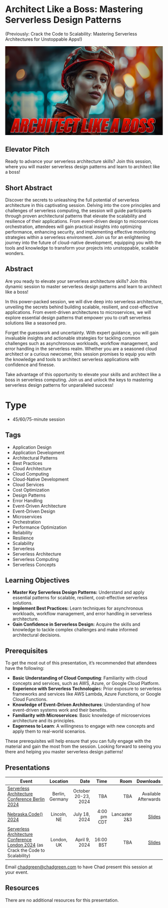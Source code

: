 # Architect Like a Boss: Mastering Serverless Design Patterns

(Previously: Crack the Code to Scalability: Mastering Serverless Architectures for Unstoppable Apps!)

![Architect Like a Boss: Mastering Serverless Design Patterns](thumbnail.jpg)

## Elevator Pitch
Ready to advance your serverless architecture skills? Join this session, where you will master serverless design patterns and learn to architect like a boss!

## Short Abstract
Discover the secrets to unleashing the full potential of serverless architecture in this captivating session. Delving into the core principles and challenges of serverless computing, the session will guide participants through proven architectural patterns that elevate the scalability and resilience of their applications. From event-driven design to microservices orchestration, attendees will gain practical insights into optimizing performance, enhancing security, and implementing effective monitoring strategies within a serverless environment. Join us for an enlightening journey into the future of cloud-native development, equipping you with the tools and knowledge to transform your projects into unstoppable, scalable wonders.

## Abstract
Are you ready to elevate your serverless architecture skills? Join this dynamic session to master serverless design patterns and learn to architect like a boss!

In this power-packed session, we will dive deep into serverless architecture, unveiling the secrets behind building scalable, resilient, and cost-effective applications. From event-driven architectures to microservices, we will explore essential design patterns that empower you to craft serverless solutions like a seasoned pro.

Forget the guesswork and uncertainty. With expert guidance, you will gain invaluable insights and actionable strategies for tackling common challenges such as asynchronous workloads, workflow management, and error handling in the serverless realm. Whether you are a seasoned cloud architect or a curious newcomer, this session promises to equip you with the knowledge and tools to architect serverless applications with confidence and finesse.

Take advantage of this opportunity to elevate your skills and architect like a boss in serverless computing. Join us and unlock the keys to mastering serverless design patterns for unparalleled success!

# Type
- 45/60/75-minute session

## Tags
- Application Design
- Application Development
- Architectural Patterns
- Best Practices
- Cloud Architecture
- Cloud Computing
- Cloud-Native Development
- Cloud Services
- Cost Optimization
- Design Patterns
- Error Handling
- Event-Driven Architecture
- Event-Driven Design
- Microservices
- Orchestration
- Performance Optimization
- Reliability
- Resilience
- Scalability
- Serverless
- Serverless Architecture
- Serverless Computing
- Serverless Concepts

## Learning Objectives
- **Master Key Serverless Design Patterns:** Understand and apply essential patterns for scalable, resilient, cost-effective serverless solutions.
- **Implement Best Practices:** Learn techniques for asynchronous workloads, workflow management, and error handling in serverless architecture.
- **Gain Confidence in Serverless Design:** Acquire the skills and knowledge to tackle complex challenges and make informed architectural decisions.

## Prerequisites
To get the most out of this presentation, it’s recommended that attendees have the following:

- **Basic Understanding of Cloud Computing**: Familiarity with cloud concepts and services, such as AWS, Azure, or Google Cloud Platform.
- **Experience with Serverless Technologie**s: Prior exposure to serverless frameworks and services like AWS Lambda, Azure Functions, or Google Cloud Functions.
- **Knowledge of Event-Driven Architectures**: Understanding of how event-driven systems work and their benefits.
- **Familiarity with Microservices**: Basic knowledge of microservices architecture and its principles.
- **Eagerness to Learn**: A willingness to engage with new concepts and apply them to real-world scenarios.

These prerequisites will help ensure that you can fully engage with the material and gain the most from the session. Looking forward to seeing you there and helping you master serverless design patterns!

## Presentations

| Event | Location | Date | Time | Room | Downloads |
|-------|:--------:|-----:|-----:|-----:|----------:|
| [Serverless Architecture Conference Berlin 2024](https://serverless-architecture.io/berlin/) | Berlin, Germany | October 20-23, 2024 | TBA | TBA | Available Afterwards |
| [Nebraska.Code() 2024](https://nebraskacode.amegala.com/) | Lincoln, NE | July 18, 2024 | 4:00 pm CDT | Lancaster 2&3 | [Slides](./EventMaterials/ArchitectLikeABoss-Nebraska2024.pdf) |
| [Serverless Architecture Conference London 2024](https://serverless-architecture.io/serverless-architecture-design/serverless-application-scalability/) (as Crack the Code to Scalability) | London, UK | April 9, 2024 | 16:00 BST | TBA | [Slides](./EventMaterials/CrackTheCodeToScalability-SACLondon24.pdf) |

Email [chadgreen@chadgreen.com](mailto:chadgreen@chadgreen.com?subject=Presentation%20Request:%20Architect%20Like%20a%20Boss) to have Chad present this session at your event.

## Resources
There are no additional resources for this presentation.
